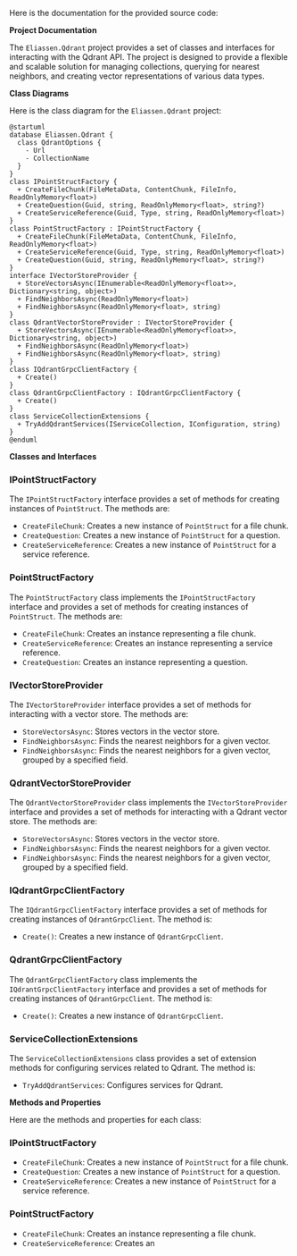 Here is the documentation for the provided source code:

**Project Documentation**

The `Eliassen.Qdrant` project provides a set of classes and interfaces for interacting with the Qdrant API. The project is designed to provide a flexible and scalable solution for managing collections, querying for nearest neighbors, and creating vector representations of various data types.

**Class Diagrams**

Here is the class diagram for the `Eliassen.Qdrant` project:

```
@startuml
database Eliassen.Qdrant {
  class QdrantOptions {
    - Url
    - CollectionName
  }
}
class IPointStructFactory {
  + CreateFileChunk(FileMetaData, ContentChunk, FileInfo, ReadOnlyMemory<float>)
  + CreateQuestion(Guid, string, ReadOnlyMemory<float>, string?)
  + CreateServiceReference(Guid, Type, string, ReadOnlyMemory<float>)
}
class PointStructFactory : IPointStructFactory {
  + CreateFileChunk(FileMetaData, ContentChunk, FileInfo, ReadOnlyMemory<float>)
  + CreateServiceReference(Guid, Type, string, ReadOnlyMemory<float>)
  + CreateQuestion(Guid, string, ReadOnlyMemory<float>, string?)
}
interface IVectorStoreProvider {
  + StoreVectorsAsync(IEnumerable<ReadOnlyMemory<float>>, Dictionary<string, object>)
  + FindNeighborsAsync(ReadOnlyMemory<float>)
  + FindNeighborsAsync(ReadOnlyMemory<float>, string)
}
class QdrantVectorStoreProvider : IVectorStoreProvider {
  + StoreVectorsAsync(IEnumerable<ReadOnlyMemory<float>>, Dictionary<string, object>)
  + FindNeighborsAsync(ReadOnlyMemory<float>)
  + FindNeighborsAsync(ReadOnlyMemory<float>, string)
}
class IQdrantGrpcClientFactory {
  + Create()
}
class QdrantGrpcClientFactory : IQdrantGrpcClientFactory {
  + Create()
}
class ServiceCollectionExtensions {
  + TryAddQdrantServices(IServiceCollection, IConfiguration, string)
}
@enduml
```

**Classes and Interfaces**

### IPointStructFactory

The `IPointStructFactory` interface provides a set of methods for creating instances of `PointStruct`. The methods are:

* `CreateFileChunk`: Creates a new instance of `PointStruct` for a file chunk.
* `CreateQuestion`: Creates a new instance of `PointStruct` for a question.
* `CreateServiceReference`: Creates a new instance of `PointStruct` for a service reference.

### PointStructFactory

The `PointStructFactory` class implements the `IPointStructFactory` interface and provides a set of methods for creating instances of `PointStruct`. The methods are:

* `CreateFileChunk`: Creates an instance representing a file chunk.
* `CreateServiceReference`: Creates an instance representing a service reference.
* `CreateQuestion`: Creates an instance representing a question.

### IVectorStoreProvider

The `IVectorStoreProvider` interface provides a set of methods for interacting with a vector store. The methods are:

* `StoreVectorsAsync`: Stores vectors in the vector store.
* `FindNeighborsAsync`: Finds the nearest neighbors for a given vector.
* `FindNeighborsAsync`: Finds the nearest neighbors for a given vector, grouped by a specified field.

### QdrantVectorStoreProvider

The `QdrantVectorStoreProvider` class implements the `IVectorStoreProvider` interface and provides a set of methods for interacting with a Qdrant vector store. The methods are:

* `StoreVectorsAsync`: Stores vectors in the vector store.
* `FindNeighborsAsync`: Finds the nearest neighbors for a given vector.
* `FindNeighborsAsync`: Finds the nearest neighbors for a given vector, grouped by a specified field.

### IQdrantGrpcClientFactory

The `IQdrantGrpcClientFactory` interface provides a set of methods for creating instances of `QdrantGrpcClient`. The method is:

* `Create()`: Creates a new instance of `QdrantGrpcClient`.

### QdrantGrpcClientFactory

The `QdrantGrpcClientFactory` class implements the `IQdrantGrpcClientFactory` interface and provides a set of methods for creating instances of `QdrantGrpcClient`. The method is:

* `Create()`: Creates a new instance of `QdrantGrpcClient`.

### ServiceCollectionExtensions

The `ServiceCollectionExtensions` class provides a set of extension methods for configuring services related to Qdrant. The method is:

* `TryAddQdrantServices`: Configures services for Qdrant.

**Methods and Properties**

Here are the methods and properties for each class:

### IPointStructFactory

* `CreateFileChunk`: Creates a new instance of `PointStruct` for a file chunk.
* `CreateQuestion`: Creates a new instance of `PointStruct` for a question.
* `CreateServiceReference`: Creates a new instance of `PointStruct` for a service reference.

### PointStructFactory

* `CreateFileChunk`: Creates an instance representing a file chunk.
* `CreateServiceReference`: Creates an